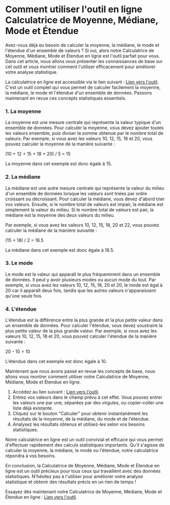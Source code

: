 Comment utiliser l'outil en ligne Calculatrice de Moyenne, Médiane, Mode et Étendue
===================================================================================

Avez-vous déjà eu besoin de calculer la moyenne, la médiane, le mode et l'étendue d'un ensemble de valeurs ? Si oui, alors notre Calculatrice de Moyenne, Médiane, Mode et Étendue en ligne est l'outil parfait pour vous. Dans cet article, nous allons vous présenter les connaissances de base sur cet outil et vous montrer comment l'utiliser efficacement pour améliorer votre analyse statistique.

La calculatrice en ligne est accessible via le lien suivant : [Lien vers l'outil](https://www.onlinecalculatorsfree.com/fr/math/mean-median-mode-range-calculator.html). C'est un outil complet qui vous permet de calculer facilement la moyenne, la médiane, le mode et l'étendue d'un ensemble de données. Passons maintenant en revue ces concepts statistiques essentiels.

### 1. La moyenne

La moyenne est une mesure centrale qui représente la valeur typique d'un ensemble de données. Pour calculer la moyenne, vous devez ajouter toutes les valeurs ensemble, puis diviser la somme obtenue par le nombre total de valeurs. Par exemple, si vous avez les valeurs 10, 12, 15, 18 et 20, vous pouvez calculer la moyenne de la manière suivante :

(10 + 12 + 15 + 18 + 20) / 5 = 15

La moyenne dans cet exemple est donc égale à 15.

### 2. La médiane

La médiane est une autre mesure centrale qui représente la valeur du milieu d'un ensemble de données lorsque les valeurs sont triées par ordre croissant ou décroissant. Pour calculer la médiane, vous devez d'abord trier vos valeurs. Ensuite, si le nombre total de valeurs est impair, la médiane est simplement la valeur du milieu. Si le nombre total de valeurs est pair, la médiane est la moyenne des deux valeurs du milieu.

Par exemple, si vous avez les valeurs 10, 12, 15, 18, 20 et 22, vous pouvez calculer la médiane de la manière suivante :

(15 + 18) / 2 = 16.5

La médiane dans cet exemple est donc égale à 16.5.

### 3. Le mode

Le mode est la valeur qui apparaît le plus fréquemment dans un ensemble de données. Il peut y avoir plusieurs modes ou aucun mode du tout. Par exemple, si vous avez les valeurs 10, 12, 15, 18, 20 et 20, le mode est égal à 20 car il apparaît deux fois, tandis que les autres valeurs n'apparaissent qu'une seule fois.

### 4. L'étendue

L'étendue est la différence entre la plus grande et la plus petite valeur dans un ensemble de données. Pour calculer l'étendue, vous devez soustraire la plus petite valeur de la plus grande valeur. Par exemple, si vous avez les valeurs 10, 12, 15, 18 et 20, vous pouvez calculer l'étendue de la manière suivante :

20 - 10 = 10

L'étendue dans cet exemple est donc égale à 10.

Maintenant que nous avons passé en revue les concepts de base, nous allons vous montrer comment utiliser notre Calculatrice de Moyenne, Médiane, Mode et Étendue en ligne.

1. Accédez au lien suivant : [Lien vers l'outil](https://www.onlinecalculatorsfree.com/fr/math/mean-median-mode-range-calculator.html).
2. Entrez vos valeurs dans le champ prévu à cet effet. Vous pouvez entrer les valeurs une par une, séparées par des virgules, ou copier-coller une liste déjà existante.
3. Cliquez sur le bouton "Calculer" pour obtenir instantanément les résultats de la moyenne, de la médiane, du mode et de l'étendue.
4. Analysez les résultats obtenus et utilisez-les selon vos besoins statistiques.

Notre calculatrice en ligne est un outil convivial et efficace qui vous permet d'effectuer rapidement des calculs statistiques importants. Qu'il s'agisse de calculer la moyenne, la médiane, le mode ou l'étendue, notre calculatrice répondra à vos besoins.

En conclusion, la Calculatrice de Moyenne, Médiane, Mode et Étendue en ligne est un outil précieux pour tous ceux qui travaillent avec des données statistiques. N'hésitez pas à l'utiliser pour améliorer votre analyse statistique et obtenir des résultats précis en un rien de temps !

Essayez dès maintenant notre Calculatrice de Moyenne, Médiane, Mode et Étendue en ligne : [Lien vers l'outil](https://www.onlinecalculatorsfree.com/fr/math/mean-median-mode-range-calculator.html).